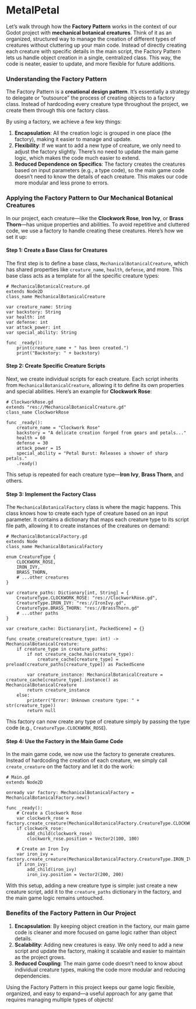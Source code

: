 # MetalPetal
Let’s walk through how the **Factory Pattern** works in the context of our Godot project with **mechanical botanical creatures**. Think of it as an organized, structured way to manage the creation of different types of creatures without cluttering up your main code. Instead of directly creating each creature with specific details in the main script, the Factory Pattern lets us handle object creation in a single, centralized class. This way, the code is neater, easier to update, and more flexible for future additions.

### Understanding the Factory Pattern

The Factory Pattern is a **creational design pattern**. It’s essentially a strategy to delegate or “outsource” the process of creating objects to a factory class. Instead of hardcoding every creature type throughout the project, we create them through this one factory class. 

By using a factory, we achieve a few key things:
1. **Encapsulation**: All the creation logic is grouped in one place (the factory), making it easier to manage and update.
2. **Flexibility**: If we want to add a new type of creature, we only need to adjust the factory slightly. There’s no need to update the main game logic, which makes the code much easier to extend.
3. **Reduced Dependence on Specifics**: The factory creates the creatures based on input parameters (e.g., a type code), so the main game code doesn’t need to know the details of each creature. This makes our code more modular and less prone to errors.

### Applying the Factory Pattern to Our Mechanical Botanical Creatures

In our project, each creature—like the **Clockwork Rose**, **Iron Ivy**, or **Brass Thorn**—has unique properties and abilities. To avoid repetitive and cluttered code, we use a factory to handle creating these creatures. Here’s how we set it up:

#### Step 1: Create a Base Class for Creatures

The first step is to define a base class, `MechanicalBotanicalCreature`, which has shared properties like `creature_name`, `health`, `defense`, and more. This base class acts as a template for all the specific creature types:

```gdscript
# MechanicalBotanicalCreature.gd
extends Node2D
class_name MechanicalBotanicalCreature

var creature_name: String
var backstory: String
var health: int
var defense: int
var attack_power: int
var special_ability: String

func _ready():
    print(creature_name + " has been created.")
    print("Backstory: " + backstory)
```

#### Step 2: Create Specific Creature Scripts

Next, we create individual scripts for each creature. Each script inherits from `MechanicalBotanicalCreature`, allowing it to define its own properties and special abilities. Here’s an example for **Clockwork Rose**:

```gdscript
# ClockworkRose.gd
extends "res://MechanicalBotanicalCreature.gd"
class_name ClockworkRose

func _ready():
    creature_name = "Clockwork Rose"
    backstory = "A delicate creation forged from gears and petals..."
    health = 60
    defense = 30
    attack_power = 15
    special_ability = "Petal Burst: Releases a shower of sharp petals."
    .ready()
```

This setup is repeated for each creature type—**Iron Ivy**, **Brass Thorn**, and others.

#### Step 3: Implement the Factory Class

The `MechanicalBotanicalFactory` class is where the magic happens. This class knows how to create each type of creature based on an input parameter. It contains a dictionary that maps each creature type to its script file path, allowing it to create instances of the creatures on demand:

```gdscript
# MechanicalBotanicalFactory.gd
extends Node
class_name MechanicalBotanicalFactory

enum CreatureType {
    CLOCKWORK_ROSE,
    IRON_IVY,
    BRASS_THORN,
    # ...other creatures
}

var creature_paths: Dictionary[int, String] = {
    CreatureType.CLOCKWORK_ROSE: "res://ClockworkRose.gd",
    CreatureType.IRON_IVY: "res://IronIvy.gd",
    CreatureType.BRASS_THORN: "res://BrassThorn.gd"
    # ...other paths
}

var creature_cache: Dictionary[int, PackedScene] = {}

func create_creature(creature_type: int) -> MechanicalBotanicalCreature:
    if creature_type in creature_paths:
        if not creature_cache.has(creature_type):
            creature_cache[creature_type] = preload(creature_paths[creature_type]) as PackedScene
        
        var creature_instance: MechanicalBotanicalCreature = creature_cache[creature_type].instance() as MechanicalBotanicalCreature
        return creature_instance
    else:
        printerr("Error: Unknown creature type: " + str(creature_type))
        return null
```

This factory can now create any type of creature simply by passing the type code (e.g., `CreatureType.CLOCKWORK_ROSE`).

#### Step 4: Use the Factory in the Main Game Code

In the main game code, we now use the factory to generate creatures. Instead of hardcoding the creation of each creature, we simply call `create_creature` on the factory and let it do the work:

```gdscript
# Main.gd
extends Node2D

onready var factory: MechanicalBotanicalFactory = MechanicalBotanicalFactory.new()

func _ready():
    # Create a Clockwork Rose
    var clockwork_rose = factory.create_creature(MechanicalBotanicalFactory.CreatureType.CLOCKWORK_ROSE)
    if clockwork_rose:
        add_child(clockwork_rose)
        clockwork_rose.position = Vector2(100, 100)

    # Create an Iron Ivy
    var iron_ivy = factory.create_creature(MechanicalBotanicalFactory.CreatureType.IRON_IVY)
    if iron_ivy:
        add_child(iron_ivy)
        iron_ivy.position = Vector2(200, 200)
```

With this setup, adding a new creature type is simple: just create a new creature script, add it to the `creature_paths` dictionary in the factory, and the main game logic remains untouched.

### Benefits of the Factory Pattern in Our Project

1. **Encapsulation**: By keeping object creation in the factory, our main game code is cleaner and more focused on game logic rather than object details.
2. **Scalability**: Adding new creatures is easy. We only need to add a new script and update the factory, making it scalable and easier to maintain as the project grows.
3. **Reduced Coupling**: The main game code doesn’t need to know about individual creature types, making the code more modular and reducing dependencies.

Using the Factory Pattern in this project keeps our game logic flexible, organized, and easy to expand—a useful approach for any game that requires managing multiple types of objects!

